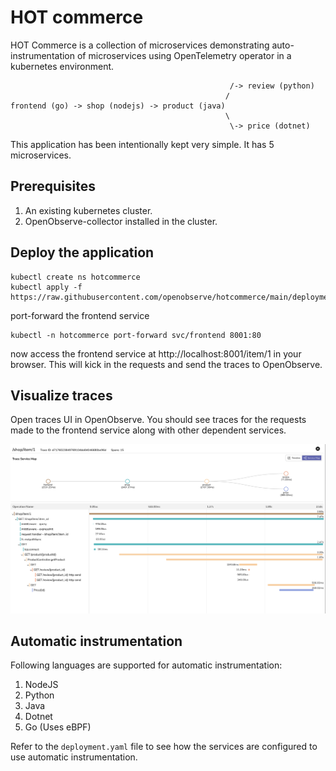# HOT commerce

HOT Commerce is a collection of microservices demonstrating auto-instrumentation of microservices using OpenTelemetry operator in a kubernetes environment.


```
                                                 /-> review (python)
                                                /
frontend (go) -> shop (nodejs) -> product (java)
                                                \
                                                 \-> price (dotnet)

```

This application has been intentionally kept very simple. It has 5 microservices.

## Prerequisites

1. An existing kubernetes cluster.
1. OpenObserve-collector installed in the cluster.

## Deploy the application

```
kubectl create ns hotcommerce
kubectl apply -f https://raw.githubusercontent.com/openobserve/hotcommerce/main/deployment.yaml
```

port-forward the frontend service

```
kubectl -n hotcommerce port-forward svc/frontend 8001:80
```

now access the frontend service at http://localhost:8001/item/1 in your browser. This will kick in the requests and send the traces to OpenObserve.

## Visualize traces

Open traces UI in OpenObserve. You should see traces for the requests made to the frontend service along with other dependent services.

![screenshots](./screenshots/auto_instrumentation.png)

## Automatic instrumentation

Following languages are supported for automatic instrumentation:

1. NodeJS
1. Python
1. Java
1. Dotnet
1. Go (Uses eBPF)

Refer to the `deployment.yaml` file to see how the services are configured to use automatic instrumentation.
